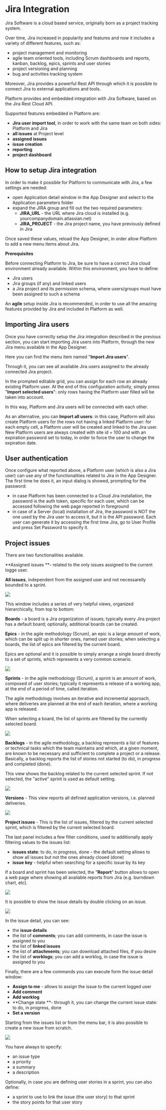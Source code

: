 # Jira Integration

Jira Software is a cloud based service, originally born as a project tracking system.

Over time, Jira increased in popularity and features and now it includes a variety of different features, such as:

* project management and monitoring
* agile team oriented tools, including Scrum dashboards and reports, kanban, backlog, epics, sprints and user stories
* project versioning and planning&#x20;
* bug and activities tracking system

Moreover, Jira provides a powerful Rest API through which it is possible to connect Jira to external applications and tools.

Platform provides and embedded integration with Jira Software, based on the Jira Rest Cloud API.

Supported features embedded in Platform are:

* **Jira user import tool**, in order to work with the same team on both sides: Platform and Jira
* **all issues** at Project level
* **assigned issues**
* **issue creation**
* **reporting**
* **project** **dashboard**

## How to setup Jira integration

In order to make it possible for Platform to communicate with Jira, a few settings are needed:

* open Application detail window in the App Designer and select to the Application parameters folder
* expand the JIRA group and fill out the two required parameters:
  * **JIRA\_URL** - the URL where Jira cloud is installed (e.g. yourcompanydomain.atlassian.net)
  * **JIRA\_PROJECT** - the Jira project name, you have previously defined in Jira

Once saved these values, reload the App Designer, in order allow Platform to add a new menu items about Jira.

**Prerequisites**

Before connecting Platform to Jira, be sure to have a correct Jira cloud environment already available. Within this environment, you have to define:

* Jira users
* Jira groups (if any) and linked users
* a Jira project and its permission schema, where users/groups must have been assigned to such a schema

An **agile** setup inside Jira is recommended, in order to use all the amazing features provided by Jira and included in Platform as well.

## Importing Jira users

Once you have correctly setup the Jira integration described in the previous section, you can start importing Jira users into Platform, through the new Jira menu available in the App Designer.

Here you can find the menu item named "**Import Jira users**".

Through it, you can see all available Jira users assigned to the already connected Jira project.

In the prompted editable grid, you can assign for each row an already existing Platform user. At the end of this configuration activity, simply press "**Import selected users**": only rows having the Platform user filled will be taken into account.

In this way, Platform and Jira users will be connected with each other.

As an alternative, you can **Import all users**: in this case, Platform will also create Platform users for the rows not having a linked Platform user: for each empty cell, a Platform user will be created and linked to the Jira user. New Platform users are always created with site id = 100 and with an expiration password set to today, in order to force the user to change the expiration date.

## User authentication

Once configure what reported above, a Platform user (which is also a Jira user) can use any of the functionalities related to Jira in the App Designer. The first time he does it, an input dialog is showed, prompting for the password:

* in case Platform has been connected to a Cloud Jira installation, the password is the auth token, specific for each user, which can be accessed following the web page reported in foreground
* in case of a Server (local) installation of Jira, the password is NOT the one used by the Jira user to access it, but it is the API password. Each user can generate it by accessing the first time Jira, go to User Profile and press Set Password to specify it.

## Project issues

There are two functionalities available.

**Assigned issues **- related to the only issues assigned to the current logge user.

**All issues**, independent from the assigned user and not necessarelly bounded to a sprint.

![](../.gitbook/assets/issues.png)

This window includes a series of very helpful views, organized hierarchically, from top to bottom:

**Boards** - a board is a Jira organization of issues; typically every Jira project has a default board; optionally, additional boards can be created.

**Epics** - in the agile methodology (Scrum), an epic is a large amount of work, which can be split up in shorter ones, named user stories; when selecting a boards, the list of epics are filtered by the current board.

Epics are optional and it is possible to simply arrange a single board directly to a set of sprints, which represents a very common scenario.

![](../.gitbook/assets/epics.png)

**Sprints** - in the agile methodology (Scrum), a sprint is an amount of work, composed of user stories; typically it represents a release of a working app, at the end of a period of time, called iteration.

The agile methodology involves an iterative and incremental approach, where deliveries are planned at the end of each iteration, where a working app is released.

When selecting a board, the list of sprints are filtered by the currently selected board.

![](../.gitbook/assets/sprints.png)

**Backlogs** - in the agile methodology, a backlog represents a list of features or technical tasks which the team maintains and which, at a given moment, are known to be necessary and sufficient to complete a project or a release. Basically, a backlog reports the list of stories not started (to do), in progress and completed (done).

This view shows the backlog related to the current selected sprint. If not selected, the "active" sprint is used as default setting.

![](../.gitbook/assets/backlog.png)

**Versions** - This view reports all defined application versions, i.e. planned deliveries.

![](../.gitbook/assets/versions.png)

**Project issues** - This is the list of issues, filtered by the current selected sprint, which is filtered by the current selected board.

The last panel includes a few filter conditions, used to additionally apply filtering values to the issues list:

* **issues state**: to do, in progress, done - the default setting allows to show all issues but not the ones already closed (done)
* **issue key** - helpful when searching for a specific issue by its key

If a board and sprint has been selected, the "**Report**" button allows to open a web page where showing all available reports from Jira (e.g. burndown chart, etc).

![](../.gitbook/assets/j\_report.png)

It is possible to show the issue details by double clicking on an issue.

![](../.gitbook/assets/issue.png)

In the issue detail, you can see:

* the **issue details**
* the list of **comments**; you can add comments, in case the issue is assigned to you
* the list of **linked issues**
* the list of **attachments**; you can download attached files, if you desire
* the list of **worklogs**; you can add a worklog, in case the issue is assigned to you

Finally, there are a few commands you can execute form the issue detail window:

* **Assign to me** - allows to assign the issue to the current logged user
* **Add comment**
* **Add worklog**
* **Change state **- through it, you can change the current issue state: to do, in progress, done
* **Set a version**

Starting from the issues list or from the menu bar, it is also possible to create a new issue from scratch.

![](../.gitbook/assets/newissue.png)

You have always to specify:

* an issue type
* a priority
* a summary
* a description

Optionally, in case you are defining user stories in a sprint, you can also define:

* a sprint to use to link the issue (the user story) to that sprint
* the story points for that user story
